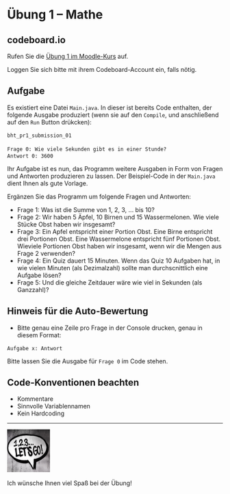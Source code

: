 # Übung 1 – Mathe

## codeboard.io 

Rufen Sie die [Übung 1 im Moodle-Kurs](https://lms.bht-berlin.de/mod/lti/view.php?id=880549) auf. 

Loggen Sie sich bitte mit ihrem Codeboard-Account ein, falls nötig.

## Aufgabe

Es existiert eine Datei `Main.java`. In dieser ist bereits Code enthalten, der folgende Ausgabe produziert (wenn sie auf den `Compile`, und anschließend auf den `Run` Button drükcken):

```
bht_pr1_submission_01

Frage 0: Wie viele Sekunden gibt es in einer Stunde?
Antwort 0: 3600
```

Ihr Aufgabe ist es nun, das Programm weitere Ausgaben in Form von Fragen und Antworten produzieren zu lassen. Der Beispiel-Code in der `Main.java` dient Ihnen als gute Vorlage.

Ergänzen Sie das Programm um folgende Fragen und Antworten:
- Frage 1: Was ist die Summe von 1, 2, 3, ... bis 10?
- Frage 2: Wir haben 5 Äpfel, 10 Birnen und 15 Wassermelonen. Wie viele Stücke Obst haben wir insgesamt?
- Frage 3: Ein Apfel entspricht einer Portion Obst. Eine Birne entspricht drei Portionen Obst. Eine Wassermelone entspricht fünf Portionen Obst. Wieviele Portionen Obst haben wir insgesamt, wenn wir die Mengen aus Frage 2 verwenden?
- Frage 4: Ein Quiz dauert 15 Minuten. Wenn das Quiz 10 Aufgaben hat, in wie vielen Minuten (als Dezimalzahl) sollte man durchscnittlich eine Aufgabe lösen?
- Frage 5: Und die gleiche Zeitdauer wäre wie viel in Sekunden (als Ganzzahl)?

## Hinweis für die Auto-Bewertung

- Bitte genau eine Zeile pro Frage in der Console drucken, genau in diesem Format:

```
Aufgabe x: Antwort
```

Bitte lassen Sie die Ausgabe für `Frage 0` im Code stehen.

## Code-Konventionen beachten

- Kommentare
- Sinnvolle Variablennamen
- Kein Hardcoding

---

<a href="https://www.pexels.com/photo/123-let-s-go-imaginary-text-704767/">
<img src="../pexels-sevenstorm-juhaszimrus-704767.jpg" width="100" height="100" alt="Photo by SevenStorm JUHASZIMRUS: https://www.pexels.com/photo/123-let-s-go-imaginary-text-704767/">
</a>

Ich wünsche Ihnen viel Spaß bei der Übung! 

